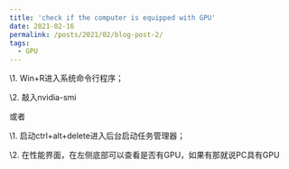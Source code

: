 ```yaml
---
title: 'check if the computer is equipped with GPU'
date: 2021-02-16
permalink: /posts/2021/02/blog-post-2/
tags:
  - GPU
---
```


\1. Win+R进入系统命令行程序；

\2. 敲入nvidia-smi

或者

\1. 启动ctrl+alt+delete进入后台启动任务管理器；

\2. 在性能界面，在左侧底部可以查看是否有GPU，如果有那就说PC具有GPU

 
